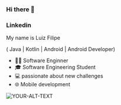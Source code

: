 ### Hi there 👋

### Linkedin


My name is Luiz Filipe

( Java | Kotlin | Android | Android Developer)

- 👨‍💻 Software Enginner
- 🎓 Software Engineering Student
- 💻 passionate about new challenges 
- 🌐 Mobile development
  
<html>
<picture>
 <source media="(prefers-color-scheme: dark)" srcset="YOUR-DARKMODE-IMAGE">
 <source media="(prefers-color-scheme: light)" srcset="YOUR-LIGHTMODE-IMAGE">
 <img alt="YOUR-ALT-TEXT" src="YOUR-DEFAULT-IMAGE">
</picture>
</html>
